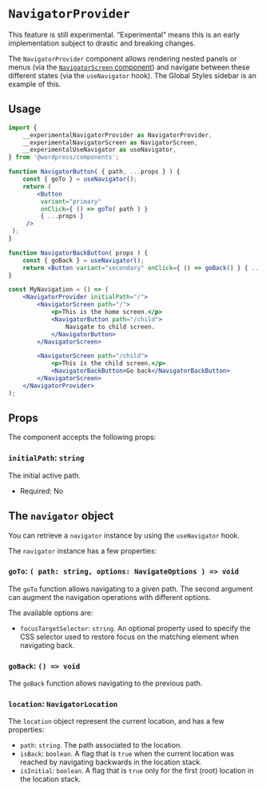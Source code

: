 # `NavigatorProvider`

<div class="callout callout-alert">
This feature is still experimental. “Experimental” means this is an early implementation subject to drastic and breaking changes.
</div>

The `NavigatorProvider` component allows rendering nested panels or menus (via the [`NavigatorScreen` component](/packages/components/src/navigator/navigator-screen/README.md)) and navigate between these different states (via the `useNavigator` hook). The Global Styles sidebar is an example of this.

## Usage

```jsx
import {
	__experimentalNavigatorProvider as NavigatorProvider,
	__experimentalNavigatorScreen as NavigatorScreen,
	__experimentalUseNavigator as useNavigator,
} from '@wordpress/components';

function NavigatorButton( { path, ...props } ) {
	const { goTo } = useNavigator();
	return (
		<Button
		 variant="primary"
		 onClick={ () => goTo( path ) }
		 { ...props }
	 />
 );
}

function NavigatorBackButton( props ) {
	const { goBack } = useNavigator();
	return <Button variant="secondary" onClick={ () => goBack() } { ...props } />;
}

const MyNavigation = () => (
	<NavigatorProvider initialPath="/">
		<NavigatorScreen path="/">
			<p>This is the home screen.</p>
			<NavigatorButton path="/child">
				Navigate to child screen.
			</NavigatorButton>
		</NavigatorScreen>

		<NavigatorScreen path="/child">
			<p>This is the child screen.</p>
			<NavigatorBackButton>Go back</NavigatorBackButton>
		</NavigatorScreen>
	</NavigatorProvider>
);
```

## Props

The component accepts the following props:

### `initialPath`: `string`

The initial active path.

-   Required: No

## The `navigator` object

You can retrieve a `navigator` instance by using the `useNavigator` hook.

The `navigator` instance has a few properties:

### `goTo`: `( path: string, options: NavigateOptions ) => void`

The `goTo` function allows navigating to a given path. The second argument can augment the navigation operations with different options.

The available options are:

- `focusTargetSelector`: `string`. An optional property used to specify the CSS selector used to restore focus on the matching element when navigating back.

### `goBack`: `() => void`

The `goBack` function allows navigating to the previous path.

### `location`: `NavigatorLocation`

The `location` object represent the current location, and has a few properties:

- `path`: `string`. The path associated to the location.
- `isBack`: `boolean`. A flag that is `true` when the current location was reached by navigating backwards in the location stack.
- `isInitial`: `boolean`. A flag that is `true` only for the first (root) location in the location stack.
